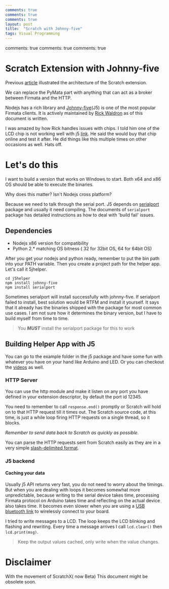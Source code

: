 ```yaml
---
comments: true
comments: true
comments: true
layout: post
title:  "Scratch with Johnny-five"
tags: Visual Programming
---
```

comments: true
comments: true
comments: true

# Scratch Extension with Johnny-five

Previous [article](http://rexpie.github.io/2015/08/23/extending-scratch.html) illustrated the architecture of the Scratch extension.

We can replace the PyMata part with anything that can act as a broker between Firmata and the HTTP.

Nodejs has a rich library and [Johnny-five](http://johnny-five.io)(J5) is one of the most popular Firmata clients. It is actively maintained by [Rick Waldron](https://github.com/rwaldron) as of this document is written. 

I was amazed by how Rick handles issues with chips. I told him one of the LCD chip is not working well with j5 [link](https://github.com/rwaldron/johnny-five/issues/326#issuecomment-135857146). He said the would buy that chip online and test it after. He did things like this multiple times on other occasions as well. Hats off.

# Let's do this

I want to build a version that works on Windows to start. Both x64 and x86 OS should be able to execute the binaries. 

Why does this matter? Isn't Nodejs cross platform?

Because we need to talk through the serial port. J5 depends on [serialport](https://www.npmjs.com/package/serialport) package and usually it need compiling. The documents of `serialport` package has detailed instructions as how to deal with 'build fail' issues.

## Dependencies

* Nodejs x86 version for compatibility 
* Python 2.* matching OS bitness ( 32 for 32bit OS, 64 for 64bit OS)

After you get your nodejs and python ready, remember to put the bin path into your PATH variable. Then you create a project path for the helper app. Let's call it 5jhelper.

	cd j5helper
	npm install johnny-five
    npm install serialport

Sometimes serialport will install successfully with johnny-five. If serialport failed to install, best solution would be RTFM and install it yourself. It says that it already has the binaries shipped with the package for most common use cases. I am not sure how it determines the binary version, but I have to build myself from time to time.

> You ***MUST*** install the serialport package for this to work


## Building Helper App with J5

You can go to the example folder in the j5 package and have some fun with whatever you have on your hand like Arduino and LED. Or you can checkout the [videos](https://www.youtube.com/results?search_query=nodebots) as well.



### HTTP Server

You can use the http module and make it listen on any port you have defined in your extension descriptor, by default the port id 12345.

You need to remember to call `response.end()` promptly or Scratch will hold on to that HTTP request till it times out. The Scratch source code, at this time, is just a while loop firing HTTP requests on a single thread, so it blocks.

*Remember to send data back to Scratch as quickly as possible.*

You can parse the HTTP requests sent from Scratch easily as they are in a very simple [slash-delimited format](https://github.com/LLK/scratchx/wiki).


### J5 backend

#### Caching your data
Usually j5 API returns very fast, you do not need to worry about the timings. But when you are dealing with loops it becomes somewhat more unpredictable, because writing to the serial device takes time, processing Firmata protocol on Arduino takes time and reflecting on the actual device also takes time. It becomes even slower when you are using a [USB bluetooth link](http://www.dfrobot.com/index.php?route=product/product&product_id=1220&search=ble&description=true#.VeFMybR7wW8) to wirelessly connect to your board.

I tried to write messages to a LCD. The loop keeps the LCD blinking and flashing and rewriting. Every time a message arrives I call `lcd.clear()` then `lcd.print(msg)`.

> Keep the output values cached, only write when the value changes.


# Disclaimer

With the movement of ScratchX( now Beta) This document might be obsolete soon.




